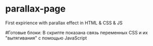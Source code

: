 # parallax-page
First expirience with parallax effect in HTML &amp; CSS &amp; JS

#Готовые блоки:
В скрипте показана связь переменных CSS и их "вытягивания" с помощью JavaScript
